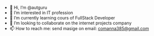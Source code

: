 - 👋 Hi, I’m @autguru
- 👀 I’m interested in IT profession
- 🌱 I’m currently learning cours of FullStack Developer
- 💞️ I’m looking to collaborate on the internet projects company
- 📫 How to reach me: send masige on email: comanna385@gmail.com

<!---
autguru/autguru is a ✨ special ✨ repository because its `README.md` (this file) appears on your GitHub profile.
You can click the Preview link to take a look at your changes.
--->
